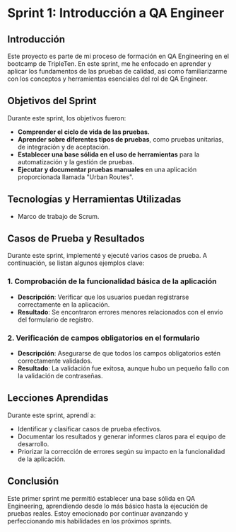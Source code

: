 # Sprint 1: Introducción a QA Engineer

## **Introducción**

Este proyecto es parte de mi proceso de formación en QA Engineering en el bootcamp de TripleTen. En este sprint, me he enfocado en aprender y aplicar los fundamentos de las pruebas de calidad, así como familiarizarme con los conceptos y herramientas esenciales del rol de QA Engineer.

## **Objetivos del Sprint**

Durante este sprint, los objetivos fueron:
- **Comprender el ciclo de vida de las pruebas.**
- **Aprender sobre diferentes tipos de pruebas**, como pruebas unitarias, de integración y de aceptación.
- **Establecer una base sólida en el uso de herramientas** para la automatización y la gestión de pruebas.
- **Ejecutar y documentar pruebas manuales** en una aplicación proporcionada llamada "Urban Routes".

## **Tecnologías y Herramientas Utilizadas**

  - Marco de trabajo de Scrum.
  
## **Casos de Prueba y Resultados**

Durante este sprint, implementé y ejecuté varios casos de prueba. A continuación, se listan algunos ejemplos clave:

### 1. **Comprobación de la funcionalidad básica de la aplicación**

   - **Descripción**: Verificar que los usuarios puedan registrarse correctamente en la aplicación.
   - **Resultado**: Se encontraron errores menores relacionados con el envío del formulario de registro. 

### 2. **Verificación de campos obligatorios en el formulario**

   - **Descripción**: Asegurarse de que todos los campos obligatorios estén correctamente validados.
   - **Resultado**: La validación fue exitosa, aunque hubo un pequeño fallo con la validación de contraseñas.

## **Lecciones Aprendidas**

Durante este sprint, aprendí a:

- Identificar y clasificar casos de prueba efectivos.
- Documentar los resultados y generar informes claros para el equipo de desarrollo.
- Priorizar la corrección de errores según su impacto en la funcionalidad de la aplicación.

## **Conclusión**

Este primer sprint me permitió establecer una base sólida en QA Engineering, aprendiendo desde lo más básico hasta la ejecución de pruebas reales. Estoy emocionado por continuar avanzando y perfeccionando mis habilidades en los próximos sprints.

